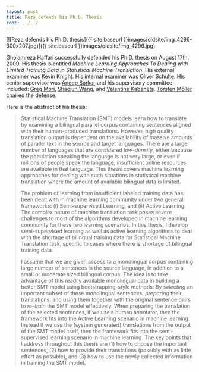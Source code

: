 ```yaml
---
layout: post
title: Reza defends his Ph.D. Thesis
root: ../../
---
```



[![Reza defends his Ph.D. thesis]({{ site.baseurl }}images/oldsite/img_4296-300x207.jpg)]({{ site.baseurl }}images/oldsite/img_4296.jpg)

Gholamreza Haffari successfully defended his Ph.D. thesis on August 17th, 2009. His thesis is entitled _Machine Learning Approaches To Dealing with Limited Training Data in Statistical Machine Translation_. His external examiner was [Kevin Knight](http://www.isi.edu/~knight/). His internal examiner was [Oliver Schulte](http://www.cs.sfu.ca/~oschulte/). His senior supervisor was [Anoop Sarkar](http://www.cs.sfu.ca/~anoop/) and his supervisory committee included: [Greg Mori](http://www.cs.sfu.ca/~mori/), [Shaojun Wang](http://www.engineering.wright.edu/~swang/), and [Valentine Kabanets](http://www.cs.sfu.ca/~kabanets/). [Torsten Moller]() chaired the defense.

Here is the abstract of his thesis:

> Statistical Machine Translation (SMT) models learn how to translate by examining a bilingual parallel corpus containing sentences aligned with their human-produced translations. However, high quality translation output is dependent on the availability of massive amounts of parallel text in the source and target languages. There are a large number of languages that are considered _low-density_, either because the population speaking the language is not very large, or even if millions of people speak the language, insufficient online resources are available in that language. This thesis covers machine learning approaches for dealing with such situations in statistical machine translation where the amount of available bilingual data is limited.
> 
> The problem of learning from insufficient labeled training data has been dealt with in machine learning community under two general frameworks: (i) Semi-supervised Learning, and (ii) Active Learning. The complex nature of machine translation task poses severe challenges to most of the algorithms developed in machine learning community for these two learning scenarios. In this thesis, I develop semi-supervised learning as well as  active learning algorithms to deal with the shortage of bilingual training data for Statistical Machine Translation task, specific to cases where there is shortage of bilingual training data.
> 
> I assume that we are given access to a monolingual corpus containing large number of sentences in the source language, in addition to a small or moderate sized bilingual corpus. The idea is to take advantage of this readily available monolingual data in building a better SMT model using bootstrapping-style methods: By _selecting_ an important subset of these monolingual sentences, _preparing_ their translations, and using them together with the original sentence pairs to _re-train_ the SMT model effectively. When preparing the translation of the selected sentences, if we use a human annotator, then the framework fits into the Active Learning scenario in machine learning. Instead if we use the (system generated) translations from the output of the SMT model itself, then the framework fits into the semi-supervised learning scenario in machine learning. The key points that I address throughout this thesis are (1) how to choose the important sentences, (2) how to provide their translations (possibly with as little effort as possible), and (3) how to use the newly collected information in training the SMT model.



